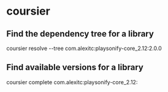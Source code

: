 # coursier

## Find the dependency tree for a library
coursier resolve --tree com.alexitc:playsonify-core_2.12:2.0.0

## Find available versions for a library
coursier complete com.alexitc:playsonify-core_2.12:
